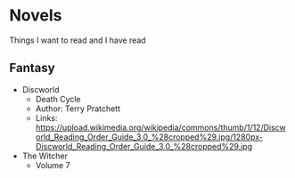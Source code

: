 # Novels
Things I want to read and I have read

## Fantasy

* Discworld
    * Death Cycle
    * Author: Terry Pratchett
    * Links: https://upload.wikimedia.org/wikipedia/commons/thumb/1/12/Discworld_Reading_Order_Guide_3.0_%28cropped%29.jpg/1280px-Discworld_Reading_Order_Guide_3.0_%28cropped%29.jpg
* The Witcher
    * Volume 7
